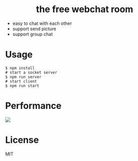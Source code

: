 <h1 align="center">
    the free webchat room
</h1>

- easy to chat with each other
- support send picture
- support group chat

# Usage
```
$ npm install
# start a socket server
$ npm run server
# start client
$ npm run start
```

# Performance
![](http://ww1.sinaimg.cn/large/a0a52825gy1g6c4cpyyscj21hd0qae81.jpg)


# License
MIT